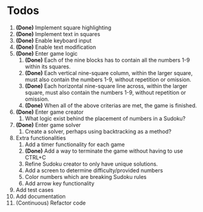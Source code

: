 # Todos

1. **(Done)** Implement square highlighting 
2. **(Done)** Implement text in squares 
3. **(Done)** Enable keyboard input
4. **(Done)** Enable text modification
5. **(Done)** Enter game logic
    1. **(Done)** Each of the nine blocks has to contain all the numbers 1-9 within its squares. 
    2. **(Done)** Each vertical nine-square column, within the larger square, must also contain the numbers 1-9, without repetition or omission.
    3. **(Done)** Each horizontal nine-square line across, within the larger square, must also contain the numbers 1-9, without repetition or omission.
    4. **(Done)** When all of the above criterias are met, the game is finished.
6. **(Done)** Enter game creator
    1. What logic exist behind the placement of numbers in a Sudoku?
7. **(Done)** Enter game solver
    1. Create a solver, perhaps using backtracking as a method?
8. Extra functionalities
    1. Add a timer functionality for each game
    2. **(Done)** Add a way to terminate the game without having to use CTRL+C
    3. Refine Sudoku creator to only have unique solutions.
    4. Add a screen to determine difficulty/provided numbers
    5. Color numbers which are breaking Sudoku rules
    6. Add arrow key functionality
9. Add test cases
10. Add documentation
11. (Continuous) Refactor code